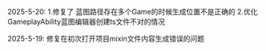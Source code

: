 2025-5-20:
1.修复了 蓝图路径存在多个Game的时候生成位置不是正确的
2.优化GameplayAbility蓝图编辑器创建ts文件不对的情况

2025-5-19:
修复在初次打开项目mixin文件内容生成错误的问题
